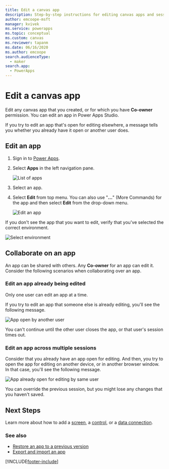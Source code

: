 ```yaml
---
title: Edit a canvas app
description: Step-by-step instructions for editing canvas apps and session-locking scenarios in Power Apps.
author: emcoope-msft
manager: kvivek
ms.service: powerapps
ms.topic: conceptual
ms.custom: canvas
ms.reviewer: tapanm
ms.date: 06/16/2020
ms.author: emcoope
search.audienceType: 
  - maker
search.app: 
  - PowerApps
---
```

# Edit a canvas app

Edit any canvas app that you created, or for which you have **Co-owner** permission. You can edit an app in Power Apps Studio. 

If you try to edit an app that's open for editing elsewhere, a message tells you whether you already have it open or another user does.

## Edit an app

1. Sign in to [Power Apps](https://make.powerapps.com?utm_source=padocs&utm_medium=linkinadoc&utm_campaign=referralsfromdoc).

1. Select **Apps** in the left navigation pane.

    ![List of apps](./media/edit-app/file-apps.png "List of apps")

1. Select an app.

1. Select **Edit** from top menu. You can also use "**...**" (More Commands) for the app and then select **Edit** from the drop-down menu.

    ![Edit an app](./media/edit-app/edit-app.png "Edit an app")

If you don't see the app that you want to edit, verify that you've selected the correct environment.

![Select environment](./media/edit-app/select-environment.png "Select environment")

## Collaborate on an app

An app can be shared with others. Any **Co-owner** for an app can edit it. Consider the following scenarios when collaborating over an app.

### Edit an app already being edited

Only one user can edit an app at a time.

If you try to edit an app that someone else is already editing, you'll see the following message.

![App open by another user](./media/edit-app/applock-otheruser.png "App open by another user")

You can't continue until the other user closes the app, or that user's session times out.

### Edit an app across multiple sessions

Consider that you already have an app open for editing. And then, you try to open the app for editing on another device, or in another browser window. In that case, you'll see the following message.

![App already open for editing by same user](./media/edit-app/applock-selfuser.png "App already open for editing by same user")

You can override the previous session, but you might lose any changes that you haven't saved.

## Next Steps

Learn more about how to add a [screen](add-screen-context-variables.md), a [control](add-configure-controls.md), or a [data connection](add-data-connection.md).

### See also

- [Restore an app to a previous version](restore-an-app.md)
- [Export and import an app](export-import-app.md)

[!INCLUDE[footer-include](../../includes/footer-banner.md)]